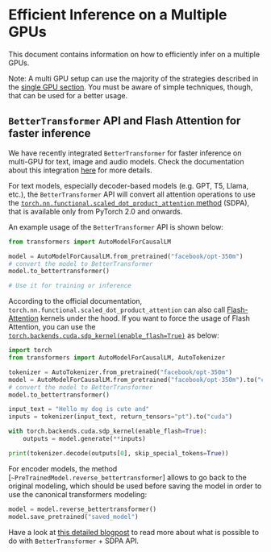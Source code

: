 <!--Copyright 2022 The HuggingFace Team. All rights reserved.

Licensed under the Apache License, Version 2.0 (the "License"); you may not use this file except in compliance with
the License. You may obtain a copy of the License at

http://www.apache.org/licenses/LICENSE-2.0

Unless required by applicable law or agreed to in writing, software distributed under the License is distributed on
an "AS IS" BASIS, WITHOUT WARRANTIES OR CONDITIONS OF ANY KIND, either express or implied. See the License for the

⚠️ Note that this file is in Markdown but contain specific syntax for our doc-builder (similar to MDX) that may not be
rendered properly in your Markdown viewer.

-->

# Efficient Inference on a Multiple GPUs

This document contains information on how to efficiently infer on a multiple GPUs. 
<Tip>

Note: A multi GPU setup can use the majority of the strategies described in the [single GPU section](./perf_infer_gpu_one). You must be aware of simple techniques, though, that can be used for a better usage.

</Tip>

## `BetterTransformer` API and Flash Attention for faster inference

We have recently integrated `BetterTransformer` for faster inference on multi-GPU for text, image and audio models. Check the documentation about this integration [here](https://huggingface.co/docs/optimum/bettertransformer/overview) for more details. 

For text models, especially decoder-based models (e.g. GPT, T5, Llama, etc.), the `BetterTransformer` API will convert all attention operations to use the [`torch.nn.functional.scaled_dot_product_attention` method](https://pytorch.org/docs/master/generated/torch.nn.functional.scaled_dot_product_attention) (SDPA), that is available only from PyTorch 2.0 and onwards. 

An example usage of the `BetterTransformer` API is shown below:

```python
from transformers import AutoModelForCausalLM

model = AutoModelForCausalLM.from_pretrained("facebook/opt-350m")
# convert the model to BetterTransformer
model.to_bettertransformer()

# Use it for training or inference
```

According to the official documentation, `torch.nn.functional.scaled_dot_product_attention` can also call [Flash-Attention](https://arxiv.org/abs/2205.14135) kernels under the hood. If you want to force the usage of Flash Attention, you can use the [`torch.backends.cuda.sdp_kernel(enable_flash=True)`](https://pytorch.org/docs/master/backends.html#torch.backends.cuda.sdp_kernel) as below:


```python
import torch
from transformers import AutoModelForCausalLM, AutoTokenizer

tokenizer = AutoTokenizer.from_pretrained("facebook/opt-350m")
model = AutoModelForCausalLM.from_pretrained("facebook/opt-350m").to("cuda")
# convert the model to BetterTransformer
model.to_bettertransformer()

input_text = "Hello my dog is cute and"
inputs = tokenizer(input_text, return_tensors="pt").to("cuda")

with torch.backends.cuda.sdp_kernel(enable_flash=True):
    outputs = model.generate(**inputs)

print(tokenizer.decode(outputs[0], skip_special_tokens=True))
```

For encoder models, the method [`~PreTrainedModel.reverse_bettertransformer`] allows to go back to the original modeling, which should be used before saving the model in order to use the canonical transformers modeling:

```python
model = model.reverse_bettertransformer()
model.save_pretrained("saved_model")
```

Have a look at [this detailed blogpost](https://pytorch.org/blog/out-of-the-box-acceleration/) to read more about what is possible to do with `BetterTransformer` + SDPA API.